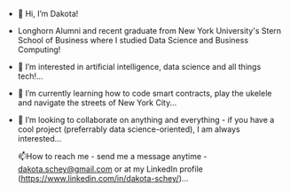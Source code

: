 - 👋 Hi, I’m Dakota!
- Longhorn Alumni and recent graduate from New York University's Stern School of Business where I studied Data Science and Business Computing!
- 👀 I’m interested in artificial intelligence, data science and all things tech!...
- 🌱 I’m currently learning how to code smart contracts, play the ukelele and navigate the streets of New York City...
- 💞️ I’m looking to collaborate on anything and everything - if you have a cool project (preferrably data science-oriented), I am always interested...

  
    📫How to reach me - send me a message anytime - dakota.schey@gmail.com or at my LinkedIn profile (https://www.linkedin.com/in/dakota-schey/)...

<!---
dschey123/dschey123 is a ✨ special ✨ repository because its `README.md` (this file) appears on your GitHub profile.
You can click the Preview link to take a look at your changes.
--->
